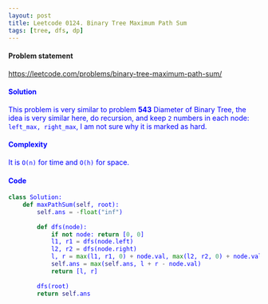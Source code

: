 ```yaml
---
layout: post
title: Leetcode 0124. Binary Tree Maximum Path Sum
tags: [tree, dfs, dp]
---
```


#### Problem statement

<a href="https://leetcode.com/problems/binary-tree-maximum-path-sum/"> <font color = blue>https://leetcode.com/problems/binary-tree-maximum-path-sum/

#### Solution
This problem is very similar to problem **543** Diameter of Binary Tree, the idea is very similar here, do recursion, and keep `2` numbers in each node: `left_max, right_max`, I am not sure why it is marked as hard.

#### Complexity
It is `O(n)` for time and `O(h)` for space.

#### Code
```python
class Solution:
    def maxPathSum(self, root):
        self.ans = -float("inf")
        
        def dfs(node):
            if not node: return [0, 0]
            l1, r1 = dfs(node.left)
            l2, r2 = dfs(node.right)
            l, r = max(l1, r1, 0) + node.val, max(l2, r2, 0) + node.val
            self.ans = max(self.ans, l + r - node.val)
            return [l, r]
            
        dfs(root)
        return self.ans
```
